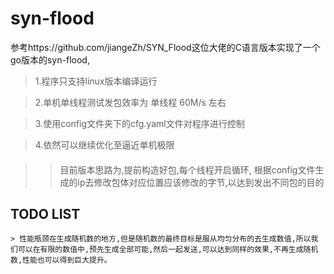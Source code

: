 # syn-flood
参考https://github.com/jiangeZh/SYN_Flood这位大佬的C语言版本实现了一个 go版本的syn-flood,

> 1.程序只支持linux版本编译运行

> 2.单机单线程测试发包效率为 单线程 60M/s 左右

> 3.使用config文件夹下的cfg.yaml文件对程序进行控制

> 4.依然可以继续优化至逼近单机极限

####

>>目前版本思路为,提前构造好包,每个线程开启循环, 根据config文件生成的ip去修改包体对应位置应该修改的字节,以达到发出不同包的目的

## TODO LIST
    > 性能瓶颈在生成随机数的地方,但是随机数的最终目标是服从均匀分布的去生成数值,所以我们可以在有限的数值中,预先生成全部可能,然后一起发送,可以达到同样的效果,不再生成随机数,性能也可以得到巨大提升。

